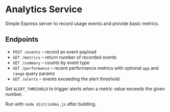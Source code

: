 # Analytics Service

Simple Express server to record usage events and provide basic metrics.

## Endpoints

- `POST /events` – record an event payload
- `GET /metrics` – return number of recorded events
- `GET /summary` – counts by event type
- `GET /performance` – recent performance metrics with optional `app` and `range` query params
- `GET /alerts` – events exceeding the alert threshold

Set `ALERT_THRESHOLD` to trigger alerts when a metric value exceeds the given number.

Run with `node dist/index.js` after building.
